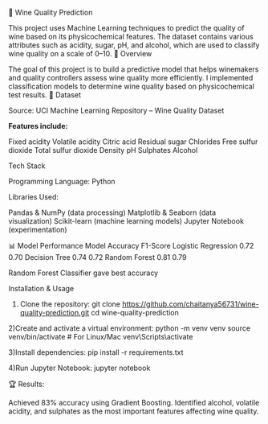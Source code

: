 🍷 Wine Quality Prediction

This project uses Machine Learning techniques to predict the quality of wine based on its physicochemical features. The dataset contains various attributes such as acidity, sugar, pH, and alcohol, which are used to classify wine quality on a scale of 0–10.
📖 Overview

The goal of this project is to build a predictive model that helps winemakers and quality controllers assess wine quality more efficiently.
I implemented classification models to determine wine quality based on physicochemical test results.
📂 Dataset

Source: UCI Machine Learning Repository – Wine Quality Dataset

**Features include:**

Fixed acidity
Volatile acidity
Citric acid
Residual sugar
Chlorides
Free sulfur dioxide
Total sulfur dioxide
Density
pH
Sulphates
Alcohol

Tech Stack

Programming Language: Python

Libraries Used:

Pandas & NumPy (data processing)
Matplotlib & Seaborn (data visualization)
Scikit-learn (machine learning models)
Jupyter Notebook (experimentation)

📊 Model Performance
Model	Accuracy	F1-Score
Logistic Regression	0.72	0.70
Decision Tree	0.74	0.72
Random Forest	0.81	0.79

Random Forest Classifier gave best accuracy

Installation & Usage

1) Clone the repository:
git clone https://github.com/chaitanya56731/wine-quality-prediction.git
cd wine-quality-prediction

2)Create and activate a virtual environment:
python -m venv venv
source venv/bin/activate   # For Linux/Mac
venv\Scripts\activate 

3)Install dependencies:
pip install -r requirements.txt

4)Run Jupyter Notebook:
jupyter notebook

🏆 Results:

Achieved 83% accuracy using Gradient Boosting.
Identified alcohol, volatile acidity, and sulphates as the most important features affecting wine quality.
